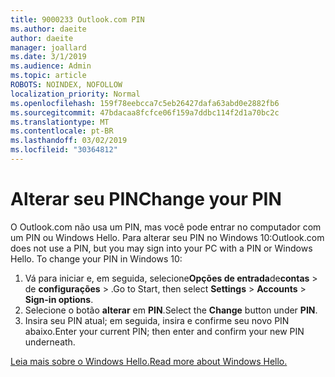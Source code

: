 ```yaml
---
title: 9000233 Outlook.com PIN
ms.author: daeite
author: daeite
manager: joallard
ms.date: 3/1/2019
ms.audience: Admin
ms.topic: article
ROBOTS: NOINDEX, NOFOLLOW
localization_priority: Normal
ms.openlocfilehash: 159f78eebcca7c5eb26427dafa63abd0e2882fb6
ms.sourcegitcommit: 47bdacaa8fcfce06f159a7ddbc114f2d1a70bc2c
ms.translationtype: MT
ms.contentlocale: pt-BR
ms.lasthandoff: 03/02/2019
ms.locfileid: "30364812"
---
```

# <a name="change-your-pin"></a><span data-ttu-id="89eaf-102">Alterar seu PIN</span><span class="sxs-lookup"><span data-stu-id="89eaf-102">Change your PIN</span></span>

<span data-ttu-id="89eaf-p101">O Outlook.com não usa um PIN, mas você pode entrar no computador com um PIN ou Windows Hello. Para alterar seu PIN no Windows 10:</span><span class="sxs-lookup"><span data-stu-id="89eaf-p101">Outlook.com does not use a PIN, but you may sign into your PC with a PIN or Windows Hello. To change your PIN in Windows 10:</span></span>

1. <span data-ttu-id="89eaf-105">Vá para iniciar e, em seguida, selecione**Opções de entrada**de**contas** > de **configurações** > .</span><span class="sxs-lookup"><span data-stu-id="89eaf-105">Go to Start, then select **Settings** > **Accounts** > **Sign-in options**.</span></span>
2. <span data-ttu-id="89eaf-106">Selecione o botão **alterar** em **PIN**.</span><span class="sxs-lookup"><span data-stu-id="89eaf-106">Select the **Change** button under **PIN**.</span></span>
3. <span data-ttu-id="89eaf-107">Insira seu PIN atual; em seguida, insira e confirme seu novo PIN abaixo.</span><span class="sxs-lookup"><span data-stu-id="89eaf-107">Enter your current PIN; then enter and confirm your new PIN underneath.</span></span>

[<span data-ttu-id="89eaf-108">Leia mais sobre o Windows Hello.</span><span class="sxs-lookup"><span data-stu-id="89eaf-108">Read more about Windows Hello.</span></span>](https://support.microsoft.com/help/17215/)